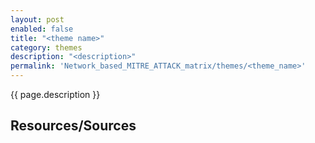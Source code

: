 ```yaml
---
layout: post
enabled: false
title: "<theme name>"
category: themes
description: "<description>"
permalink: 'Network_based_MITRE_ATTACK_matrix/themes/<theme_name>'
---
```


{{ page.description }}

## Resources/Sources